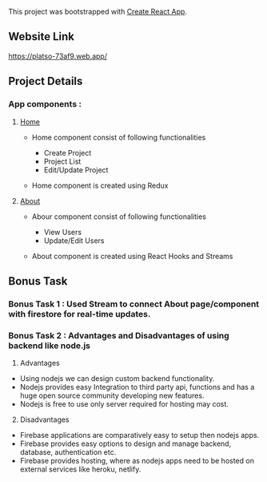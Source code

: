 This project was bootstrapped with [Create React App](https://github.com/facebook/create-react-app).

## Website Link
https://platso-73af9.web.app/

## Project Details
### App components :
1) [Home](https://platso-73af9.web.app/)
    - Home component consist of following functionalities
      - Create Project
      - Project List
      - Edit/Update Project  

    - Home component is created using Redux

2) [About](https://platso-73af9.web.app/about)
    - Abour component consist of following functionalities
      - View Users
      - Update/Edit Users  

    - About component is created using React Hooks and Streams


## Bonus Task

### Bonus Task 1 : Used Stream to connect About page/component with firestore for real-time updates.

### Bonus Task 2 : Advantages and Disadvantages of using backend like node.js
1) Advantages 
- Using nodejs we can design custom backend functionality.
- Nodejs provides easy Integration to third party api, functions and has a huge open source community developing new features.
- Nodejs is free to use only server required for hosting may cost.

2) Disadvantages
- Firebase applications are comparatively easy to setup then nodejs apps.
- Firebase provides easy options to design and manage backend, database, authentication etc.
- Firebase provides hosting, where as nodejs apps need to be hosted on external services like heroku, netlify.

